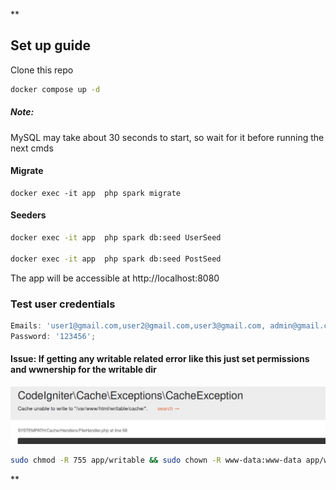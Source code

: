 ** 
## Set up guide


Clone this repo

```sh
docker compose up -d
``` 

##### Note:

MySQL may take about 30 seconds to start, so wait for it before running the next cmds

#### Migrate


```
docker exec -it app  php spark migrate
```

#### Seeders

```sh
docker exec -it app  php spark db:seed UserSeed

docker exec -it app  php spark db:seed PostSeed

```

The app will be accessible at http://localhost:8080

### Test user credentials
```js
Emails: 'user1@gmail.com,user2@gmail.com,user3@gmail.com, admin@gmail.com';
Password: '123456';
```

#### Issue: If getting any writable related error like this just set permissions and wwnership for the writable dir

![My Image](./image.png)

```sh
sudo chmod -R 755 app/writable && sudo chown -R www-data:www-data app/writable
```
**